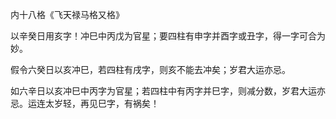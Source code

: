 内十八格《飞天禄马格又格》

以辛癸日用亥字！冲巳中丙戊为官星；要四柱有申字并酉字或丑字，得一字可合为妙。

假令六癸日以亥冲巳，若四柱有戌字，则亥不能去冲矣；岁君大运亦忌。

如六辛日以亥冲巳中丙字为官星；若四柱中有丙字并巳字，则减分数，岁君大运亦忌。运连太岁轻，再见巳字，有祸矣！

